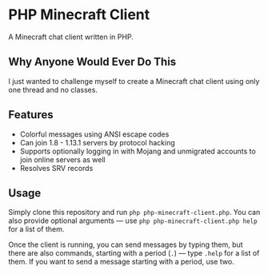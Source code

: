 # PHP Minecraft Client

A Minecraft chat client written in PHP.

## Why Anyone Would Ever Do This

I just wanted to challenge myself to create a Minecraft chat client using only one thread and no classes.

## Features

- Colorful messages using ANSI escape codes
- Can join 1.8 - 1.13.1 servers by protocol hacking
- Supports optionally logging in with Mojang and unmigrated accounts to join online servers as well
- Resolves SRV records

## Usage

Simply clone this repository and run `php php-minecraft-client.php`. You can also provide optional arguments — use `php php-minecraft-client.php help` for a list of them.

Once the client is running, you can send messages by typing them, but there are also commands, starting with a period (`.`) — type `.help` for a list of them. If you want to send a message starting with a period, use two.
